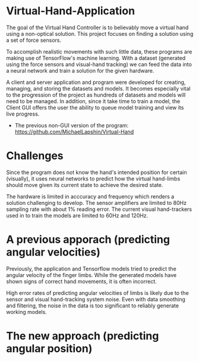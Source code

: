# Virtual-Hand-Application

The goal of the Virtual Hand Controller is to believably move a virtual hand using a non-optical solution. This project focuses on finding a solution using a set of force sensors.

To accomplish realistic movements with such little data, these programs are making use of TensorFlow's machine learning. With a dataset (generated using the force sensors and visual-hand tracking) we can feed the data into a neural network and train a solution for the given hardware.

A client and server application and program were developed for creating, managing, and storing the datasets and models. It becomes especially vital to the progression of the project as hundreds of datasets and models will need to be managed. In addition, since it take time to train a model, the Client GUI offers the user the ability to queue model training and view its live progress.

- The previous non-GUI version of the program: https://github.com/MichaelLapshin/Virtual-Hand


# Challenges

Since the program does not know the hand's intended position for certain (visually), it uses neural networks to predict how the virtual hand-limbs should move given its current state to achieve the desired state.

The hardware is limited in acccuracy and frequency which renders a solution challenging to develop. The sensor amplifiers are limited to 80Hz sampling rate with about 1% reading error. The current visual hand-trackers used in to train the models are limited to 60Hz and 120Hz.


# A previous apporach (predicting angular velocities)

Previously, the application and Tensorflow models tried to predict the angular velocity of the finger limbs. While the generated models have shown signs of correct hand movements, it is often incorrect.

High error rates of predicting angular velocities of limbs is likely due to the sensor and visual hand-tracking system noise. Even with data smoothing and filtering, the noise in the data is too significant to reliably generate working models.


# The new approach (predicting angular position)
